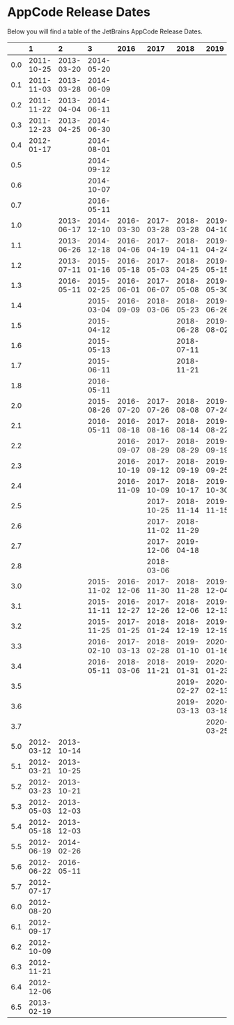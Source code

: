 # AppCode Release Dates
Below you will find a table of the JetBrains AppCode Release Dates.

|     | 1          | 2          | 3          | 2016       | 2017       | 2018       | 2019       | 2020       | 2021       | 2022       |
|----:|:-----------|:-----------|:-----------|:-----------|:-----------|:-----------|:-----------|:-----------|:-----------|:-----------|
| 0.0 | 2011-10-25 | 2013-03-20 | 2014-05-20 |            |            |            |            |            |            |            |
| 0.1 | 2011-11-03 | 2013-03-28 | 2014-06-09 |            |            |            |            |            |            |            |
| 0.2 | 2011-11-22 | 2013-04-04 | 2014-06-11 |            |            |            |            |            |            |            |
| 0.3 | 2011-12-23 | 2013-04-25 | 2014-06-30 |            |            |            |            |            |            |            |
| 0.4 | 2012-01-17 |            | 2014-08-01 |            |            |            |            |            |            |            |
| 0.5 |            |            | 2014-09-12 |            |            |            |            |            |            |            |
| 0.6 |            |            | 2014-10-07 |            |            |            |            |            |            |            |
| 0.7 |            |            | 2016-05-11 |            |            |            |            |            |            |            |
| 1.0 |            | 2013-06-17 | 2014-12-10 | 2016-03-30 | 2017-03-28 | 2018-03-28 | 2019-04-10 | 2020-04-21 | 2021-04-26 | 2022-04-27 |
| 1.1 |            | 2013-06-26 | 2014-12-18 | 2016-04-06 | 2017-04-19 | 2018-04-11 | 2019-04-24 | 2020-04-29 | 2021-05-13 | 2022-05-12 |
| 1.2 |            | 2013-07-11 | 2015-01-16 | 2016-05-18 | 2017-05-03 | 2018-04-25 | 2019-05-15 | 2020-05-13 | 2021-06-02 | 2022-06-01 |
| 1.3 |            | 2016-05-11 | 2015-02-25 | 2016-06-01 | 2017-06-07 | 2018-05-08 | 2019-05-30 | 2020-05-21 | 2021-07-07 | 2022-06-22 |
| 1.4 |            |            | 2015-03-04 | 2016-09-09 | 2018-03-06 | 2018-05-23 | 2019-06-26 | 2020-06-05 |            | 2022-07-29 |
| 1.5 |            |            | 2015-04-12 |            |            | 2018-06-28 | 2019-08-02 | 2020-07-09 |            |            |
| 1.6 |            |            | 2015-05-13 |            |            | 2018-07-11 |            | 2020-07-22 |            |            |
| 1.7 |            |            | 2015-06-11 |            |            | 2018-11-21 |            |            |            |            |
| 1.8 |            |            | 2016-05-11 |            |            |            |            |            |            |            |
| 2.0 |            |            | 2015-08-26 | 2016-07-20 | 2017-07-26 | 2018-08-08 | 2019-07-24 | 2020-08-05 | 2021-08-12 | 2022-08-03 |
| 2.1 |            |            | 2016-05-11 | 2016-08-18 | 2017-08-16 | 2018-08-14 | 2019-08-22 | 2020-08-27 | 2021-08-26 | 2022-08-17 |
| 2.2 |            |            |            | 2016-09-07 | 2017-08-29 | 2018-08-29 | 2019-09-19 | 2020-09-03 | 2021-09-15 | 2022-09-15 |
| 2.3 |            |            |            | 2016-10-19 | 2017-09-12 | 2018-09-19 | 2019-09-25 | 2020-09-17 | 2021-10-22 | 2022-10-11 |
| 2.4 |            |            |            | 2016-11-09 | 2017-10-09 | 2018-10-17 | 2019-10-30 | 2020-10-08 | 2021-10-27 | 2022-10-26 |
| 2.5 |            |            |            |            | 2017-10-25 | 2018-11-14 | 2019-11-15 | 2020-11-09 | 2021-12-27 | 2022-11-23 |
| 2.6 |            |            |            |            | 2017-11-02 | 2018-11-29 |            | 2020-11-16 |            |            |
| 2.7 |            |            |            |            | 2017-12-06 | 2019-04-18 |            | 2020-11-20 |            |            |
| 2.8 |            |            |            |            | 2018-03-06 |            |            | 2020-11-26 |            |            |
| 3.0 |            |            | 2015-11-02 | 2016-12-06 | 2017-11-30 | 2018-11-28 | 2019-12-04 | 2020-12-10 | 2021-12-02 |            |
| 3.1 |            |            | 2015-11-11 | 2016-12-27 | 2017-12-26 | 2018-12-06 | 2019-12-13 | 2021-01-13 | 2021-12-30 |            |
| 3.2 |            |            | 2015-11-25 | 2017-01-25 | 2018-01-24 | 2018-12-19 | 2019-12-19 | 2021-01-28 | 2022-01-28 |            |
| 3.3 |            |            | 2016-02-10 | 2017-03-13 | 2018-02-28 | 2019-01-10 | 2020-01-16 | 2021-02-09 | 2022-03-16 |            |
| 3.4 |            |            | 2016-05-11 | 2018-03-06 | 2018-11-21 | 2019-01-31 | 2020-01-23 | 2021-03-16 |            |            |
| 3.5 |            |            |            |            |            | 2019-02-27 | 2020-02-13 | 2021-04-30 |            |            |
| 3.6 |            |            |            |            |            | 2019-03-13 | 2020-03-18 |            |            |            |
| 3.7 |            |            |            |            |            |            | 2020-03-25 |            |            |            |
| 5.0 | 2012-03-12 | 2013-10-14 |            |            |            |            |            |            |            |            |
| 5.1 | 2012-03-21 | 2013-10-25 |            |            |            |            |            |            |            |            |
| 5.2 | 2012-03-23 | 2013-10-21 |            |            |            |            |            |            |            |            |
| 5.3 | 2012-05-03 | 2013-12-03 |            |            |            |            |            |            |            |            |
| 5.4 | 2012-05-18 | 2013-12-03 |            |            |            |            |            |            |            |            |
| 5.5 | 2012-06-19 | 2014-02-26 |            |            |            |            |            |            |            |            |
| 5.6 | 2012-06-22 | 2016-05-11 |            |            |            |            |            |            |            |            |
| 5.7 | 2012-07-17 |            |            |            |            |            |            |            |            |            |
| 6.0 | 2012-08-20 |            |            |            |            |            |            |            |            |            |
| 6.1 | 2012-09-17 |            |            |            |            |            |            |            |            |            |
| 6.2 | 2012-10-09 |            |            |            |            |            |            |            |            |            |
| 6.3 | 2012-11-21 |            |            |            |            |            |            |            |            |            |
| 6.4 | 2012-12-06 |            |            |            |            |            |            |            |            |            |
| 6.5 | 2013-02-19 |            |            |            |            |            |            |            |            |            |